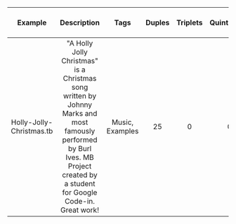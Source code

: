Example | Description | Tags | Duples | Triplets | Quintuplets | Pitch Names | Number of Notes | Lowest Note | Highest Note | Rests Used | Ornaments used
:---: | :---: | :---: | :---: | :---: | :---: | :---: | :---: | :---: | :---: | :---: | :---:
Holly-Jolly-Christmas.tb | "A Holly Jolly Christmas" is a Christmas song written by Johnny Marks and most famously performed by Burl Ives. MB Project created by a student for Google Code-in. Great work! | Music, Examples | 25 | 0 | 0 | R,E,G,C,B,A,F,D | 179 | R, NaNHz | R, NaNHz | 9 | 0
